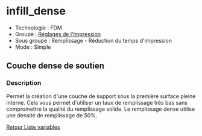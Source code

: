 # infill_dense

* Technologie : FDM
* Groupe : [Réglages de l'Impression](../print_settings/print_settings.md)
* Sous groupe : Remplissage - Réduction du temps d'impression
* Mode : Simple

## Couche dense de soutien

### Description

Permet la création d'une couche de support sous la première surface pleine interne.
Cela vous permet d'utiliser un taux de remplissage très bas sans compromettre la qualité du remplissage solide.
Le remplissage dense utilise une densité de remplissage de 50%.

[Retour Liste variables](variable_list.md)